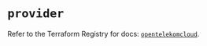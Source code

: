 # `provider`

Refer to the Terraform Registry for docs: [`opentelekomcloud`](https://registry.terraform.io/providers/opentelekomcloud/opentelekomcloud/1.36.35/docs).
